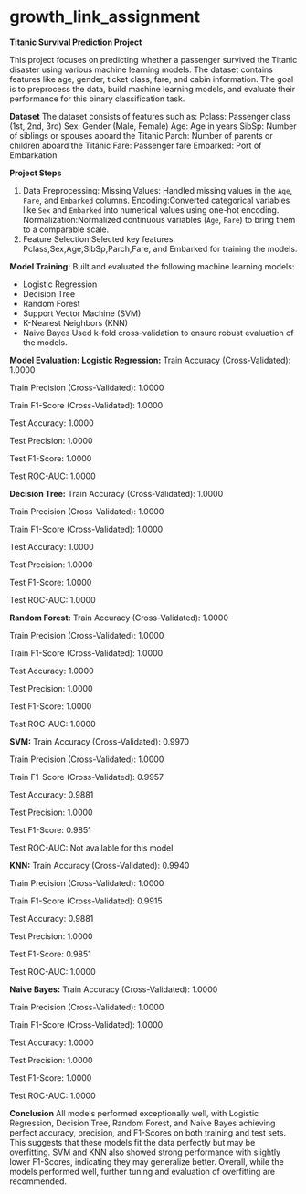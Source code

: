 # growth_link_assignment
**Titanic Survival Prediction Project**

This project focuses on predicting whether a passenger survived the Titanic disaster using various machine learning models. The dataset contains features like age, gender, ticket class, fare, and cabin information. The goal is to preprocess the data, build machine learning models, and evaluate their performance for this binary classification task.

**Dataset**
The dataset consists of features such as:
Pclass: Passenger class (1st, 2nd, 3rd)
Sex: Gender (Male, Female)
Age: Age in years
SibSp: Number of siblings or spouses aboard the Titanic
 Parch: Number of parents or children aboard the Titanic
Fare: Passenger fare
Embarked: Port of Embarkation

**Project Steps**
1. Data Preprocessing:
Missing Values: Handled missing values in the `Age`, `Fare`, and `Embarked` columns.
Encoding:Converted categorical variables like `Sex` and `Embarked` into numerical values using one-hot encoding.
Normalization:Normalized continuous variables (`Age`, `Fare`) to bring them to a comparable scale.
2. Feature Selection:Selected key features: Pclass,Sex,Age,SibSp,Parch,Fare, and Embarked for training the models.

**Model Training:**
Built and evaluated the following machine learning models:
  - Logistic Regression
  - Decision Tree
  - Random Forest
  - Support Vector Machine (SVM)
  - K-Nearest Neighbors (KNN)
  - Naive Bayes
Used k-fold cross-validation to ensure robust evaluation of the models.

**Model Evaluation:**
**Logistic Regression:**
Train Accuracy (Cross-Validated): 1.0000

Train Precision (Cross-Validated): 1.0000

Train F1-Score (Cross-Validated): 1.0000

Test Accuracy: 1.0000

Test Precision: 1.0000

Test F1-Score: 1.0000

Test ROC-AUC: 1.0000

**Decision Tree:**
Train Accuracy (Cross-Validated): 1.0000

Train Precision (Cross-Validated): 1.0000

Train F1-Score (Cross-Validated): 1.0000

Test Accuracy: 1.0000

Test Precision: 1.0000

Test F1-Score: 1.0000

Test ROC-AUC: 1.0000

**Random Forest:**
Train Accuracy (Cross-Validated): 1.0000

Train Precision (Cross-Validated): 1.0000

Train F1-Score (Cross-Validated): 1.0000

Test Accuracy: 1.0000

Test Precision: 1.0000

Test F1-Score: 1.0000

Test ROC-AUC: 1.0000

**SVM:**
Train Accuracy (Cross-Validated): 0.9970

Train Precision (Cross-Validated): 1.0000

Train F1-Score (Cross-Validated): 0.9957

Test Accuracy: 0.9881

Test Precision: 1.0000

Test F1-Score: 0.9851

Test ROC-AUC: Not available for this model

**KNN:**
Train Accuracy (Cross-Validated): 0.9940

Train Precision (Cross-Validated): 1.0000

Train F1-Score (Cross-Validated): 0.9915

Test Accuracy: 0.9881

Test Precision: 1.0000

Test F1-Score: 0.9851

Test ROC-AUC: 1.0000

**Naive Bayes:**
Train Accuracy (Cross-Validated): 1.0000

Train Precision (Cross-Validated): 1.0000

Train F1-Score (Cross-Validated): 1.0000

Test Accuracy: 1.0000

Test Precision: 1.0000

Test F1-Score: 1.0000

Test ROC-AUC: 1.0000

**Conclusion**
All models performed exceptionally well, with Logistic Regression, Decision Tree, Random Forest, and Naive Bayes achieving perfect accuracy, precision, and F1-Scores on both training and test sets. This suggests that these models fit the data perfectly but may be overfitting. SVM and KNN also showed strong performance with slightly lower F1-Scores, indicating they may generalize better. Overall, while the models performed well, further tuning and evaluation of overfitting are recommended.
